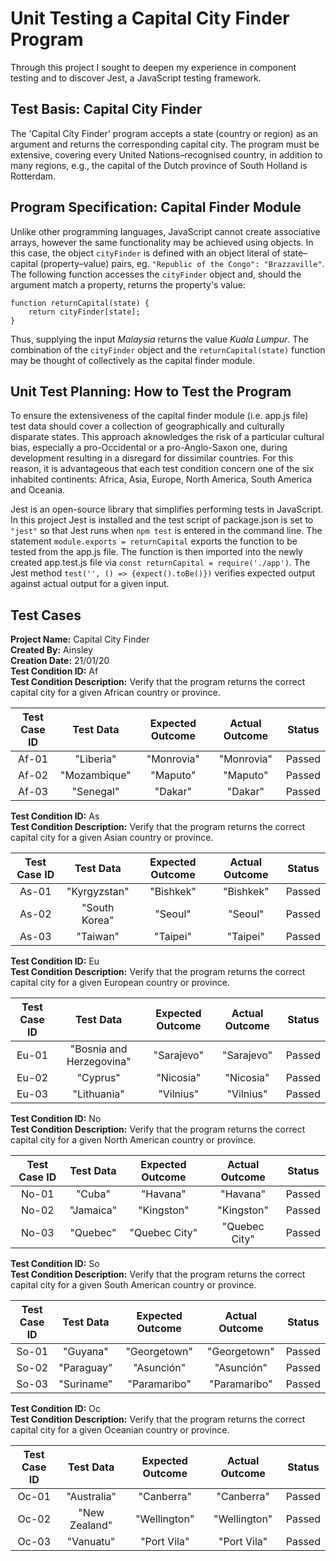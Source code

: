 # Unit Testing a Capital City Finder Program
Through this project I sought to deepen my experience in component testing and to discover Jest, a JavaScript testing framework.
## Test Basis: Capital City Finder
The 'Capital City Finder' program accepts a state (country or region) as an argument and returns the corresponding capital city. The program must be extensive, covering every United Nations–⁠recognised country, in addition to many regions, e.g., the capital of the Dutch province of South Holland is Rotterdam.
## Program Specification: Capital Finder Module
Unlike other programming languages, JavaScript cannot create associative arrays, however the same functionality may be achieved using objects. In this case, the object `cityFinder` is defined with an object literal of state–capital (property–value) pairs, eg. `"Republic of the Congo": "Brazzaville"`. The following function accesses the `cityFinder` object and, should the argument match a property, returns the property's value:

    function returnCapital(state) {
        return cityFinder[state];
    }
Thus, supplying the input *Malaysia* returns the value *Kuala Lumpur*. The combination of the `cityFinder` object and the `returnCapital(state)` function may be thought of collectively as the capital finder module.
## Unit Test Planning: How to Test the Program
To ensure the extensiveness of the capital finder module (i.e. app.js file) test data should cover a collection of geographically and culturally disparate states. This approach aknowledges the risk of a particular cultural bias, especially a pro-Occidental or a pro-Anglo-Saxon one, during development resulting in a disregard for dissimilar countries. For this reason, it is advantageous that each test condition concern one of the six inhabited continents: Africa, Asia, Europe, North America, South America and Oceania.

Jest is an open-source library that simplifies performing tests in JavaScript. In this project Jest is installed and the test script of package.json is set to `"jest"` so that Jest runs when `npm test` is entered in the command line. The statement `module.exports = returnCapital` exports the function to be tested from the app.js file. The function is then imported into the newly created app.test.js file via `const returnCapital = require('./app')`. The Jest method `test('', () => {expect().toBe()})` verifies expected output against actual output for a given input.
## Test Cases
**Project Name:** Capital City Finder  
**Created By:** Ainsley  
**Creation Date:** 21/01/20  
**Test Condition ID:** Af  
**Test Condition Description:** Verify that the program returns the correct capital city for a given African country or province.

|Test Case ID |Test Data   |Expected Outcome|Actual Outcome|Status|
|:-----------:|:----------:|:--------------:|:------------:|:----:|
|Af-01        |"Liberia"   |"Monrovia"      |"Monrovia"    |Passed|
|Af-02        |"Mozambique"|"Maputo"        |"Maputo"      |Passed|
|Af-03        |"Senegal"   |"Dakar"         |"Dakar"       |Passed|

**Test Condition ID:** As  
**Test Condition Description:** Verify that the program returns the correct capital city for a given Asian country or province.

|Test Case ID |Test Data    |Expected Outcome|Actual Outcome|Status|
|:-----------:|:-----------:|:--------------:|:------------:|:----:|
|As-01        |"Kyrgyzstan" |"Bishkek"       |"Bishkek"     |Passed|
|As-02        |"South Korea"|"Seoul"         |"Seoul"       |Passed|
|As-03        |"Taiwan"     |"Taipei"        |"Taipei"      |Passed|

**Test Condition ID:** Eu  
**Test Condition Description:** Verify that the program returns the correct capital city for a given European country or province.

|Test Case ID |Test Data               |Expected Outcome|Actual Outcome|Status|
|:-----------:|:----------------------:|:--------------:|:------------:|:----:|
|Eu-01        |"Bosnia and Herzegovina"|"Sarajevo"      |"Sarajevo"    |Passed|
|Eu-02        |"Cyprus"                |"Nicosia"       |"Nicosia"     |Passed|
|Eu-03        |"Lithuania"             |"Vilnius"       |"Vilnius"     |Passed|

**Test Condition ID:** No  
**Test Condition Description:** Verify that the program returns the correct capital city for a given North American country or province.

|Test Case ID |Test Data   |Expected Outcome|Actual Outcome|Status|
|:-----------:|:----------:|:--------------:|:------------:|:----:|
|No-01        |"Cuba"      |"Havana"        |"Havana"      |Passed|
|No-02        |"Jamaica"   |"Kingston"      |"Kingston"    |Passed|
|No-03        |"Quebec"    |"Quebec City"   |"Quebec City" |Passed|

**Test Condition ID:** So  
**Test Condition Description:** Verify that the program returns the correct capital city for a given South American country or province.

|Test Case ID |Test Data   |Expected Outcome|Actual Outcome|Status|
|:-----------:|:----------:|:--------------:|:------------:|:----:|
|So-01        |"Guyana"    |"Georgetown"    |"Georgetown"  |Passed|
|So-02        |"Paraguay"  |"Asunción"      |"Asunción"    |Passed|
|So-03        |"Suriname"  |"Paramaribo"    |"Paramaribo"  |Passed|

**Test Condition ID:** Oc  
**Test Condition Description:** Verify that the program returns the correct capital city for a given Oceanian country or province.

|Test Case ID |Test Data    |Expected Outcome|Actual Outcome|Status|
|:-----------:|:-----------:|:--------------:|:------------:|:----:|
|Oc-01        |"Australia"  |"Canberra"      |"Canberra"    |Passed|
|Oc-02        |"New Zealand"|"Wellington"    |"Wellington"  |Passed|
|Oc-03        |"Vanuatu"    |"Port Vila"     |"Port Vila"   |Passed|
